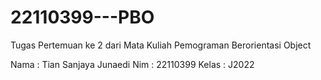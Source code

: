 # 22110399---PBO
Tugas Pertemuan ke 2 dari Mata Kuliah Pemograman Berorientasi Object

Nama    : Tian Sanjaya Junaedi
Nim     : 22110399
Kelas   : J2022